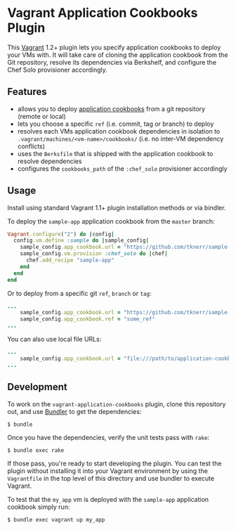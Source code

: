 # Vagrant Application Cookbooks Plugin

This [Vagrant](http://www.vagrantup.com) 1.2+ plugin lets you specify application cookbooks to deploy your VMs with. It will take care of cloning the application cookbook from the Git repository, resolve its dependencies via Berkshelf, and configure the Chef Solo provisioner accordingly.

## Features

* allows you to deploy [application cookbooks](http://red-badger.com/blog/2013/06/24/berkshelf-application-cookbooks/) from a git repository (remote or local)
* lets you choose a specific `ref` (i.e. commit, tag or branch) to deploy
* resolves each VMs application cookbook dependencies in isolation to `.vagrant/machines/<vm-name>/cookbooks/` (i.e. no inter-VM dependency conflicts)
* uses the `Berksfile` that is shipped with the application cookbook to resolve dependencies
* configures the `cookbooks_path` of the `:chef_solo` provisioner accordingly

## Usage

Install using standard Vagrant 1.1+ plugin installation methods or via bindler. 

To deploy the `sample-app` application cookbook from the `master` branch:
```ruby
Vagrant.configure("2") do |config|
  config.vm.define :sample do |sample_config|
    sample_config.app_cookbook.url = "https://github.com/tknerr/sample-application-cookbook"
    sample_config.vm.provision :chef_solo do |chef|
      chef.add_recipe "sample-app"
    end
  end
end
```

Or to deploy from a specific git `ref`, `branch` or `tag`:
```ruby
...
    sample_config.app_cookbook.url = "https://github.com/tknerr/sample-application-cookbook"
    sample_config.app_cookbook.ref = "some_ref"
...
```

You can also use local file URLs:
```ruby
...
    sample_config.app_cookbook.url = "file:///path/to/application-cookbook"
...
```


## Development

To work on the `vagrant-application-cookbooks` plugin, clone this repository out, and use
[Bundler](http://gembundler.com) to get the dependencies:

```
$ bundle
```

Once you have the dependencies, verify the unit tests pass with `rake`:

```
$ bundle exec rake
```

If those pass, you're ready to start developing the plugin. You can test
the plugin without installing it into your Vagrant environment by using the
`Vagrantfile` in the top level of this directory and use bundler to execute Vagrant.

To test that the `my_app` vm is deployed with the `sample-app` application cookbook simply run:
```
$ bundle exec vagrant up my_app
```

